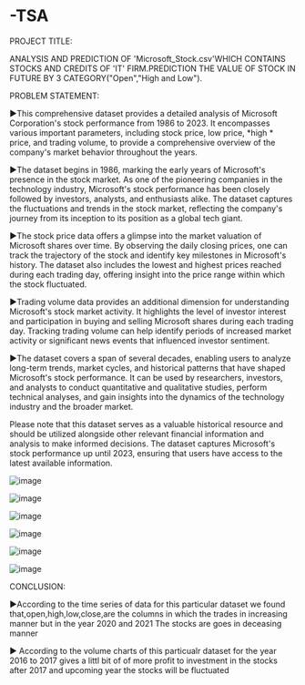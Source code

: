# -TSA

PROJECT TITLE:

ANALYSIS AND PREDICTION OF 'Microsoft_Stock.csv'WHICH CONTAINS STOCKS AND CREDITS OF 'IT' FIRM.PREDICTION THE VALUE OF STOCK IN FUTURE BY 3 CATEGORY("Open","High and Low").

PROBLEM STATEMENT:

▶This comprehensive dataset provides a detailed analysis of Microsoft Corporation's stock performance from 1986 to 2023. It encompasses various important parameters, including stock price, low price, *high * price, and trading volume, to provide a comprehensive overview of the company's market behavior throughout the years.

▶The dataset begins in 1986, marking the early years of Microsoft's presence in the stock market. As one of the pioneering companies in the technology industry, Microsoft's stock performance has been closely followed by investors, analysts, and enthusiasts alike. The dataset captures the fluctuations and trends in the stock market, reflecting the company's journey from its inception to its position as a global tech giant.

▶The stock price data offers a glimpse into the market valuation of Microsoft shares over time. By observing the daily closing prices, one can track the trajectory of the stock and identify key milestones in Microsoft's history. The dataset also includes the lowest and highest prices reached during each trading day, offering insight into the price range within which the stock fluctuated.

▶Trading volume data provides an additional dimension for understanding Microsoft's stock market activity. It highlights the level of investor interest and participation in buying and selling Microsoft shares during each trading day. Tracking trading volume can help identify periods of increased market activity or significant news events that influenced investor sentiment.

▶The dataset covers a span of several decades, enabling users to analyze long-term trends, market cycles, and historical patterns that have shaped Microsoft's stock performance. It can be used by researchers, investors, and analysts to conduct quantitative and qualitative studies, perform technical analyses, and gain insights into the dynamics of the technology industry and the broader market.

  Please note that this dataset serves as a valuable historical resource and should be utilized alongside other relevant financial information and analysis to make informed decisions. The dataset captures Microsoft's stock performance up until 2023, ensuring that users have access to the latest available information.

![image](https://github.com/chviswa02/-TSA/assets/143176195/f7dd4080-1d42-471b-a193-0906a1f28f24)

![image](https://github.com/chviswa02/-TSA/assets/143176195/cb5c85a7-f266-4f71-a9be-73ade497db69)

![image](https://github.com/chviswa02/-TSA/assets/143176195/b772d792-f0e8-4c27-99a5-4efcaa58b506)

![image](https://github.com/chviswa02/-TSA/assets/143176195/5af67a7f-94fa-446f-bb41-7ed5ca32c21a)

![image](https://github.com/chviswa02/-TSA/assets/143176195/193ca399-43c2-453d-ae63-19dc302c621b)

![image](https://github.com/chviswa02/-TSA/assets/143176195/4954dff5-2869-45d2-8e5d-e85c933a0256)

CONCLUSION:

▶According to the time series of data for this particular dataset we found that,open,high,low,close,are the columns in which the trades in increasing manner but in the year 2020 and 2021 The stocks are goes in deceasing manner

▶ According to the volume charts of this particualr dataset for the year 2016 to 2017 gives a littl bit of of more profit to investment in the stocks after 2017 and upcoming year the stocks will be fluctuated





